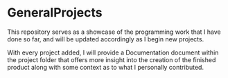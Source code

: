 # GeneralProjects
This repository serves as a showcase of the programming work that I have done so far, and will be updated accordingly as I begin new projects.

With every project added, I will provide a Documentation document within the project folder that offers more insight into the creation of the 
finished product along with some context as to what I personally contributed.
